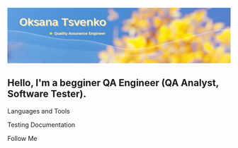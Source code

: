 ![Header](https://github.com/okspace-qa/okspace-qa/blob/main/Assets/Banner.png)

## Hello, I'm a begginer QA Engineer (QA Analyst, Software Tester).

Languages and Tools

Testing Documentation

Follow Me
